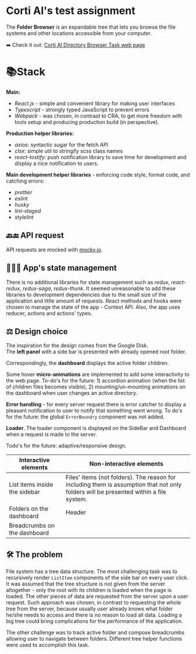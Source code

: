 # Corti AI's test assignment

The **Folder Browser** is an expandable tree that lets you browse the file systems and other locations accessible from your computer.

 ➡️ Check it out: [Corti AI Directory Browser Task web page](https://61420c5849ae0b0007179625--pedantic-brattain-74d84c.netlify.app/)

# 📚Stack

**Main:**
- *React.js* - simple and convenient library for making user interfaces
- *Typescript* - strongly typed JavaScript to prevent errors
- *Webpack* - was chosen, in contrast to CRA, to get more freedom with tools setup and producing production build (in perspective).

**Production helper libraries:** 
- *axios*: syntactic sugar for the fetch API
- *clsx*: simple util to stringify scss class names
- *react-tostify*:  push notification library to save time for development and display a nice notification to users.

**Main development  helper libraries** - enforcing code style, format code, and catching errors:
- *prettier*
- *eslint*
- *husky*
-  *lint-staged*
- *stylelint*

## 🔙🔚 API request

API requests are mocked with [mocky.io](https://designer.mocky.io/).

## 👩🏼‍💻 App's state management

There is no additional libraries for state management such as *redux*, *react-redux*, *redux-saga*, *redux-thunk*. It seemed unreasonable to add these libraries to development dependencies due to the small size of the application and little amount of requests. React methods and hooks were chosen to manage the state of the app - Context API. Also, the app uses reducer, actions and actions' types.

## ⚖️ Design choice

The inspiration for the design comes from the Google Disk.  
The **left panel** with a side bar is presented with already opened root folder. 

Correspondingly, the **dashboard** displays the active folder children. 

Some hover **micro-animations** are implemented to add some interactivity to the web page.  To-do's for the future: 1) accordion animation (when the list of children files becomes visible), 2) mounting/un-mounting  animations on the dashboard when user changes an active directory.

**Error handling** - for every server request there is error catcher to display a pleasant notification to user to notify that something went wrong. To do's for the future: the global `ErrorBoundry` component was not added.

**Loader**. The loader component is displayed on the SideBar and Dashboard when a request is made to the server.

Todo's for the future: adaptive/responsive design.



|Interactive elements                          |Non-interactive elements                         |
|-------------------------------|-----------------------------|
|List items inside the sidebar          |Files' items (not folders). The reason for including them is assumption that not only folders will be presented within a file system.            |
|Folders on the dashboard           |Header           |
|Breadcrumbs on the dashboard||

## 🛠 The problem

File system has a tree data structure. The most challenging task was to recursively  render `ListItem` components of the side bar on every user click. It was assumed that the tree structure is not given from the server altogether - only the root with its children is loaded when the page is loaded. The other pieces of data are requested from the server upon a user request. Such approach was chosen, in contrast to requesting the whole tree from the server, because usually user already knows what folder he/she needs to access and there is no reason to load all data. Loading a big tree could bring complications for the performance of the application.

The other challenge was to track active folder and compose breadcrumbs allowing user to navigate between folders. Different tree helper functions were used to accomplish this task.

